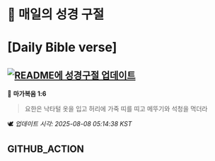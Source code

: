 # 🙏 매일의 성경 구절
# [Daily Bible verse]
## [![README에 성경구절 업데이트](https://github.com/DONGSUKA/first_test/actions/workflows/update-readme-bible.yml/badge.svg)](https://github.com/DONGSUKA/first_test/actions/workflows/update-readme-bible.yml)
<!-- START_BIBLE_VERSE -->
📖 **마가복음 1:6**
> 요한은 낙타털 옷을 입고 허리에 가죽 띠를 띠고 메뚜기와 석청을 먹더라

🕊️ _업데이트 시각: 2025-08-08 05:14:38 KST_
  <!-- END_BIBLE_VERSE -->
## GITHUB_ACTION
